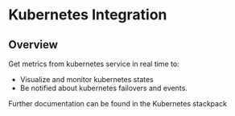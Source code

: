 # Kubernetes Integration

## Overview

Get metrics from kubernetes service in real time to:

* Visualize and monitor kubernetes states
* Be notified about kubernetes failovers and events.

Further documentation can be found in the Kubernetes stackpack